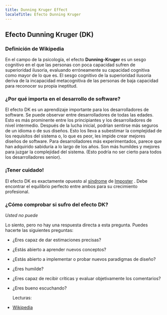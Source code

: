 ---
title: Dunning Kruger Effect
localeTitle: Efecto Dunning Kruger
---## Efecto Dunning Kruger (DK)

### Definición de Wikipedia

En el campo de la psicología, el efecto **Dunning-Kruger** es un sesgo cognitivo en el que las personas con poca capacidad sufren de superioridad ilusoria, evaluando erróneamente su capacidad cognitiva como mayor de lo que es. El sesgo cognitivo de la superioridad ilusoria deriva de la incapacidad metacognitiva de las personas de baja capacidad para reconocer su propia ineptitud.

### ¿Por qué importa en el desarrollo de software?

El efecto DK es un aprendizaje importante para los desarrolladores de software. Se puede observar entre desarrolladores de todas las edades. Esto es más prominente entre los principiantes y los desarrolladores de nivel intermedio. Después de la lucha inicial, podrían sentirse más seguros de un idioma o de sus diseños. Esto los lleva a subestimar la complejidad de los requisitos del sistema o, lo que es peor, les impide crear mejores diseños de software. Para desarrolladores más experimentados, parece que han adquirido sabiduría a lo largo de los años. Son más humildes y mejores para juzgar la complejidad del sistema. (Esto podría no ser cierto para todos los desarrolladores senior).

### ¡Tener cuidado!

El efecto DK es exactamente opuesto al [síndrome](https://en.wikipedia.org/wiki/Impostor_syndrome) de [Imposter](https://en.wikipedia.org/wiki/Impostor_syndrome) . Debe encontrar el equilibrio perfecto entre ambos para su crecimiento profesional.

### ¿Cómo comprobar si sufro del efecto DK?

_Usted no puede_

Lo siento, pero no hay una respuesta directa a esta pregunta. Puedes hacerte las siguientes preguntas:

*   ¿Eres capaz de dar estimaciones precisas?
    
*   ¿Estás abierto a aprender nuevos conceptos?
    
*   ¿Estás abierto a implementar o probar nuevos paradigmas de diseño?
    
*   ¿Eres humilde?
    
*   ¿Eres capaz de recibir críticas y evaluar objetivamente los comentarios?
    
*   ¿Eres bueno escuchando?
    
    Lecturas:
    
*   [Wikipedia](https://en.wikipedia.org/wiki/Dunning%E2%80%93Kruger_effect)